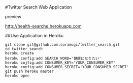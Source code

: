 #Twitter Search Web Application

preview

<http://health-searche.herokuapp.com>

##Use Application in Heroku

    git clone git@github.com:soramugi/twitter_search.git
    cd twitter_search
    heroku create
    heroku config:add SEARCH_WORD='健康になりたい'
    heroku cojfig:add CONSUMER_KEY='YOUR_CONSUMER_KEY'
    heroku config:add CONSUMER_SECRET='YOUR_CONSUMER_SECRET'
    git push heroku master
    heroku open
